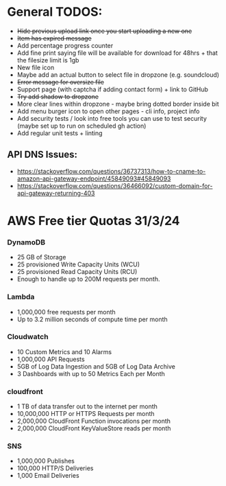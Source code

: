 # General TODOS:
* ~~Hide previous upload link once you start uploading a new one~~
* ~~Item has expired message~~
* Add percentage progress counter 
* Add fine print saying file will be available for download for 48hrs + that the filesize limit is 1gb 
* New file icon
* Maybe add an actual button to select file in dropzone (e.g. soundcloud) 
* ~~Error message for oversize file~~
* Support page (with captcha if adding contact form) + link to GitHub 
* ~~Try add shadow to dropzone~~
* More clear lines within dropzone - maybe bring dotted border inside  bit 
* Add menu burger icon to open other pages - cli info, project info 
* Add security tests / look into free tools you can use to test security (maybe set up to run on scheduled gh action)
* Add regular unit tests + linting 


## API DNS Issues:
  - https://stackoverflow.com/questions/36737313/how-to-cname-to-amazon-api-gateway-endpoint/45849093#45849093
  - https://stackoverflow.com/questions/36466092/custom-domain-for-api-gateway-returning-403


# AWS Free tier Quotas 31/3/24

### DynamoDB
* 25 GB of Storage
* 25 provisioned Write Capacity Units (WCU)
* 25 provisioned Read Capacity Units (RCU)
* Enough to handle up to 200M requests per month.

### Lambda
* 1,000,000 free requests per month
* Up to 3.2 million seconds of compute time per month

### Cloudwatch
* 10 Custom Metrics and 10 Alarms
* 1,000,000 API Requests
* 5GB of Log Data Ingestion and 5GB of Log Data Archive
* 3 Dashboards with up to 50 Metrics Each per Month

### cloudfront 
* 1 TB of data transfer out to the internet per month
* 10,000,000 HTTP or HTTPS Requests per month
* 2,000,000 CloudFront Function invocations per month
* 2,000,000 CloudFront KeyValueStore reads per month

### SNS
* 1,000,000 Publishes
* 100,000 HTTP/S Deliveries
* 1,000 Email Deliveries


